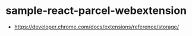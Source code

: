 # sample-react-parcel-webextension

- https://developer.chrome.com/docs/extensions/reference/storage/
